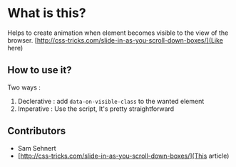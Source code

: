 # What is this?

Helps to create animation when element becomes visible to the view 
of the browser. [http://css-tricks.com/slide-in-as-you-scroll-down-boxes/](Like here)

## How to use it?

Two ways :

1. Declerative : add `data-on-visible-class` to the wanted element
2. Imperative : Use the script, It's pretty straightforward

## Contributors 

* Sam Sehnert
* [http://css-tricks.com/slide-in-as-you-scroll-down-boxes/](This article)